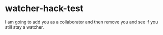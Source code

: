 watcher-hack-test
=================

I am going to add you as a collaborator and then remove you and see if you still stay a watcher.
